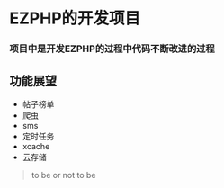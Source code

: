 # EZPHP的开发项目

### 项目中是开发EZPHP的过程中代码不断改进的过程


## 功能展望

* 帖子榜单
* 爬虫
* sms
* 定时任务
* xcache
* 云存储



> to be or not to be



